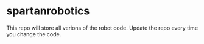 # spartanrobotics
This repo will store all verions of the robot code. Update the repo every time you change the code.
